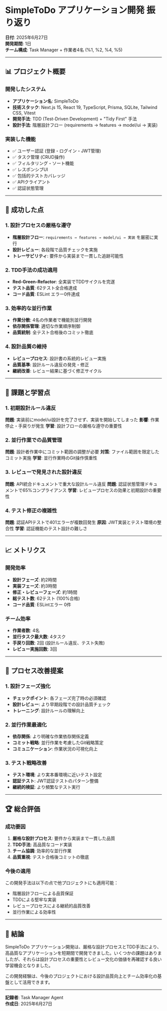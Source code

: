 # SimpleToDo アプリケーション開発 振り返り

**日付**: 2025年6月27日  
**開発期間**: 1日  
**チーム構成**: Task Manager + 作業者4名 (%1, %2, %4, %5)

---

## 📊 プロジェクト概要

### 開発したシステム
- **アプリケーション名**: SimpleToDo
- **技術スタック**: Next.js 15, React 19, TypeScript, Prisma, SQLite, Tailwind CSS, Vitest
- **開発手法**: TDD (Test-Driven Development) + "Tidy First" 手法
- **設計手法**: 階層設計フロー (requirements → features → model/ui → 実装)

### 実装した機能
- ✅ ユーザー認証 (登録・ログイン・JWT管理)
- ✅ タスク管理 (CRUD操作)
- ✅ フィルタリング・ソート機能
- ✅ レスポンシブUI
- ✅ 包括的テストカバレッジ
- ✅ APIクライアント
- ✅ 認証状態管理

---

## 🎯 成功した点

### 1. 設計プロセスの厳格な遵守
- **階層設計フロー**: `requirements → features → model/ui → 実装` を厳密に実行
- **設計レビュー**: 各段階で品質チェックを実施
- **トレーサビリティ**: 要件から実装まで一貫した追跡可能性

### 2. TDD手法の成功適用
- **Red-Green-Refactor**: 全実装でTDDサイクルを完遂
- **テスト品質**: 62テスト全合格達成
- **コード品質**: ESLint エラー0件達成

### 3. 効率的な並行作業
- **作業分散**: 4名の作業者で機能別並行開発
- **依存関係管理**: 適切な作業順序制御
- **品質統制**: 全テスト合格後のコミット徹底

### 4. 設計品質の維持
- **レビュープロセス**: 設計書の系統的レビュー実施
- **品質基準**: 設計ルール違反の発見・修正
- **継続改善**: レビュー結果に基づく修正サイクル

---

## 🚨 課題と学習点

### 1. 初期設計ルール違反
**問題**: 実装前にmodel/ui設計を完了させず、実装を開始してしまった
**影響**: 作業停止・手戻りが発生
**学習**: 設計フローの厳格な遵守の重要性

### 2. 並行作業での品質管理
**問題**: 設計者作業中にコミット範囲の調整が必要
**対策**: ファイル範囲を限定したコミット実施
**学習**: 並行作業時のGit操作慎重性

### 3. レビューで発見された設計違反
**問題**: API統合ドキュメントで重大な設計ルール違反
**問題**: 認証状態管理ドキュメントで65%コンプライアンス
**学習**: レビュープロセスの効果と初期設計の重要性

### 4. テスト修正の複雑性
**問題**: 認証APIテストで401エラーが複数回発生
**原因**: JWT実装とテスト環境の整合性
**学習**: 認証機能のテスト設計の難しさ

---

## 📈 メトリクス

### 開発効率
- **設計フェーズ**: 約2時間
- **実装フェーズ**: 約3時間  
- **修正・レビューフェーズ**: 約1時間
- **総テスト数**: 62テスト (100%合格)
- **コード品質**: ESLintエラー 0件

### チーム効率
- **作業者数**: 4名
- **並行タスク最大数**: 4タスク
- **手戻り回数**: 2回 (設計ルール違反、テスト失敗)
- **レビュー実施回数**: 3回

---

## 🔄 プロセス改善提案

### 1. 設計フェーズ強化
- **チェックポイント**: 各フェーズ完了時の必須確認
- **設計レビュー**: より早期段階での設計品質チェック
- **トレーニング**: 設計ルールの理解向上

### 2. 並行作業最適化
- **依存関係**: より明確な作業依存関係定義
- **コミット戦略**: 並行作業を考慮したGit戦略策定
- **コミュニケーション**: 作業状況の可視化向上

### 3. テスト戦略改善
- **テスト環境**: より実本番環境に近いテスト設定
- **認証テスト**: JWT認証テストのパターン整備
- **継続的検証**: より頻繁なテスト実行

---

## 🏆 総合評価

### 成功要因
1. **厳格な設計プロセス**: 要件から実装まで一貫した品質
2. **TDD手法**: 高品質なコード実装
3. **チーム協調**: 効率的な並行作業
4. **品質重視**: テスト合格後コミットの徹底

### 今後の適用
この開発手法は以下の点で他プロジェクトにも適用可能：
- 階層設計フローによる品質保証
- TDDによる堅牢な実装
- レビュープロセスによる継続的品質改善
- 並行作業による効率性

---

## 📝 結論

SimpleToDo アプリケーション開発は、厳格な設計プロセスとTDD手法により、高品質なアプリケーションを短期間で開発できました。いくつかの課題はありましたが、それらは設計プロセスの重要性とレビュー文化の価値を再確認する良い学習機会となりました。

この開発経験は、今後のプロジェクトにおける設計品質向上とチーム効率化の基盤として活用できます。

---

**記録者**: Task Manager Agent  
**作成日**: 2025年6月27日